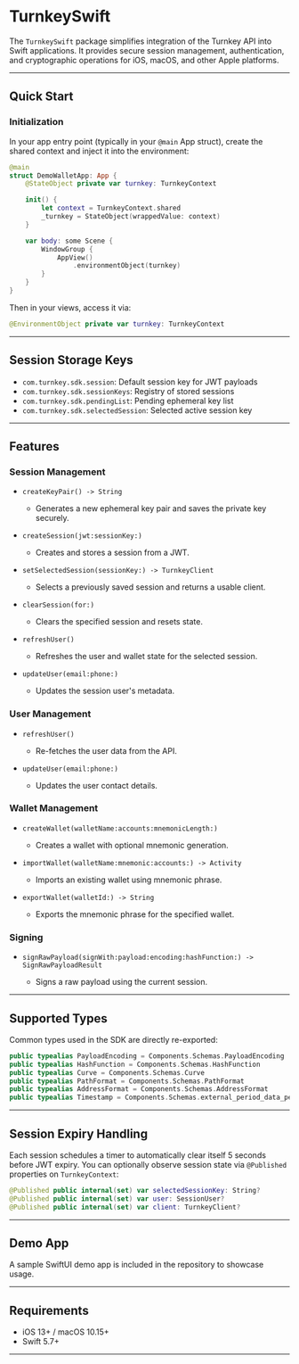 # TurnkeySwift

The `TurnkeySwift` package simplifies integration of the Turnkey API into Swift applications. It provides secure session management, authentication, and cryptographic operations for iOS, macOS, and other Apple platforms.

---

## Quick Start

### Initialization

In your app entry point (typically in your `@main` App struct), create the shared context and inject it into the environment:

```swift
@main
struct DemoWalletApp: App {
    @StateObject private var turnkey: TurnkeyContext

    init() {
        let context = TurnkeyContext.shared
        _turnkey = StateObject(wrappedValue: context)
    }

    var body: some Scene {
        WindowGroup {
            AppView()
                .environmentObject(turnkey)
        }
    }
}
```

Then in your views, access it via:

```swift
@EnvironmentObject private var turnkey: TurnkeyContext
```

---

## Session Storage Keys

* `com.turnkey.sdk.session`: Default session key for JWT payloads
* `com.turnkey.sdk.sessionKeys`: Registry of stored sessions
* `com.turnkey.sdk.pendingList`: Pending ephemeral key list
* `com.turnkey.sdk.selectedSession`: Selected active session key

---

## Features

### Session Management

* `createKeyPair() -> String`

  * Generates a new ephemeral key pair and saves the private key securely.

* `createSession(jwt:sessionKey:)`

  * Creates and stores a session from a JWT.

* `setSelectedSession(sessionKey:) -> TurnkeyClient`

  * Selects a previously saved session and returns a usable client.

* `clearSession(for:)`

  * Clears the specified session and resets state.

* `refreshUser()`

  * Refreshes the user and wallet state for the selected session.

* `updateUser(email:phone:)`

  * Updates the session user's metadata.

### User Management

* `refreshUser()`

  * Re-fetches the user data from the API.

* `updateUser(email:phone:)`

  * Updates the user contact details.

### Wallet Management

* `createWallet(walletName:accounts:mnemonicLength:)`

  * Creates a wallet with optional mnemonic generation.

* `importWallet(walletName:mnemonic:accounts:) -> Activity`

  * Imports an existing wallet using mnemonic phrase.

* `exportWallet(walletId:) -> String`

  * Exports the mnemonic phrase for the specified wallet.

### Signing

* `signRawPayload(signWith:payload:encoding:hashFunction:) -> SignRawPayloadResult`

  * Signs a raw payload using the current session.

---

## Supported Types

Common types used in the SDK are directly re-exported:

```swift
public typealias PayloadEncoding = Components.Schemas.PayloadEncoding
public typealias HashFunction = Components.Schemas.HashFunction
public typealias Curve = Components.Schemas.Curve
public typealias PathFormat = Components.Schemas.PathFormat
public typealias AddressFormat = Components.Schemas.AddressFormat
public typealias Timestamp = Components.Schemas.external_period_data_period_v1_period_Timestamp
```

---

## Session Expiry Handling

Each session schedules a timer to automatically clear itself 5 seconds before JWT expiry. You can optionally observe session state via `@Published` properties on `TurnkeyContext`:

```swift
@Published public internal(set) var selectedSessionKey: String?
@Published public internal(set) var user: SessionUser?
@Published public internal(set) var client: TurnkeyClient?
```

---

## Demo App

A sample SwiftUI demo app is included in the repository to showcase usage.

---

## Requirements

* iOS 13+ / macOS 10.15+
* Swift 5.7+

---
